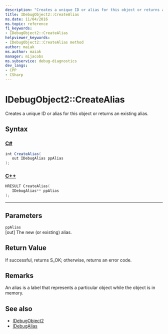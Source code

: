```yaml
---
description: "Creates a unique ID or alias for this object or returns an existing alias."
title: IDebugObject2::CreateAlias
ms.date: 11/04/2016
ms.topic: reference
f1_keywords:
- IDebugObject2::CreateAlias
helpviewer_keywords:
- IDebugObject2::CreateAlias method
author: maiak
ms.author: maiak
manager: mijacobs
ms.subservice: debug-diagnostics
dev_langs:
- CPP
- CSharp
---
```

# IDebugObject2::CreateAlias

Creates a unique ID or alias for this object or returns an existing alias.

## Syntax

### [C#](#tab/csharp)
```csharp
int CreateAlias(
   out IDebugAlias ppAlias
);
```
### [C++](#tab/cpp)
```cpp
HRESULT CreateAlias(
   IDebugAlias** ppAlias
);
```
---

## Parameters
`ppAlias`\
[out] The new (or existing) alias.

## Return Value
 If successful, returns S_OK; otherwise, returns an error code.

## Remarks
 An alias is a label that represents a particular object while the object is in memory.

## See also
- [IDebugObject2](../../../extensibility/debugger/reference/idebugobject2.md)
- [IDebugAlias](../../../extensibility/debugger/reference/idebugalias.md)
